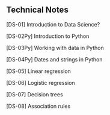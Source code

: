 ## Technical Notes 

[DS-01] Introduction to Data Science?

[DS-02Py] Introduction to Python

[DS-03Py] Working with data in Python

[DS-04Py] Dates and strings in Python

[DS-05] Linear regression

[DS-06] Logistic regression

[DS-07] Decision trees

[DS-08] Association rules
